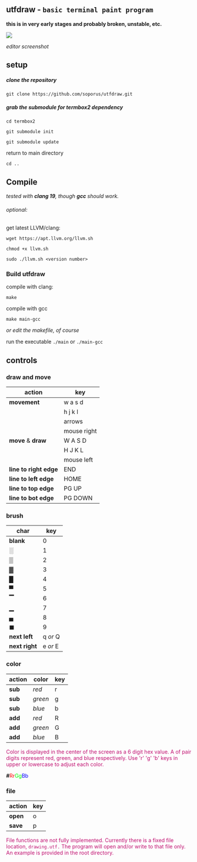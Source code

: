 ## utfdraw  - `basic terminal paint program`


**this is in very early stages and probably broken, unstable, etc.**

![](https://i.imgur.com/Y7Pt4GO.png)

*editor screenshot*


## setup
##### clone the repository
`git clone https://github.com/soporus/utfdraw.git`
##### grab the submodule for termbox2 dependency

`cd termbox2`

`git submodule init`

`git submodule update`

return to main directory

`cd ..`



## Compile

*tested with **clang 19**, though **gcc** should work.*

###### optional:

get latest LLVM/clang:

`wget https://apt.llvm.org/llvm.sh`

`chmod +x llvm.sh`

`sudo ./llvm.sh <version number>`


### Build utfdraw
compile with clang:

`make`

compile with gcc

`make main-gcc`

*or edit the makefile, of course*

run the executable
`./main` or `./main-gcc`



## controls

### draw and move

|action  | key|
|------------- | -------------|
|**movement**  | w a s d  |
|  | h j k l |
|  | arrows |
|  | mouse right |
|**move** & **draw**  | W A S D | 
| | H J K L |
| | mouse left|
|**line to right edge** | END|
|**line to left edge** | HOME|
|**line to top edge** | PG UP|
|**line to bot edge** | PG DOWN|

### brush
| char | key |
|-------|-----|
| **blank** | 0 |
| **░** | 1 |
| **▒** | 2 |
| **▓** | 3 |
| **█** | 4 |
| **▀** | 5 |
| **▔** | 6 |
| **▁** | 7 |
| **▄** | 8 |
| **◼** | 9 |
| **next left** | q *or* Q |
| **next right** | e *or* E |

### color
| action | color | key |
|--------|-------|-----|
| **sub** | *red* | r |
| **sub** | *green* | g |
| **sub** | *blue* | b |
| **add** | *red* | R |
| **add** | *green* | G |
| **add** | *blue* | B |

<span style="color: #c01070">
Color is displayed in the center of the screen as a 6 digit hex value. A of pair digits represent red, green, and blue respectively.  Use 'r' 'g' 'b' keys in upper or lowercase to adjust each color.</span>

**#**<span style="color: #FF0000">Rr</span><span style="color: #00FF00">Gg</span><span style="color: #0000FF">Bb</span>

### file
| action | key |
|------------|---|
| **open** | o |
| **save** | p |

<span style="color: #c01070"> File functions are not fully implemented.  Currently there is a fixed file location, `drawing.utf.`  The program will open and/or write to that file only.  An example is provided in the root directory.</span>
